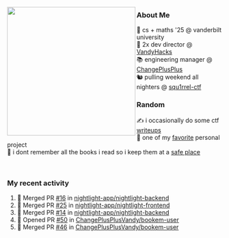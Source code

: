<!-- 
Hey what are you doing here? 
I admire your curiosity tho
Shoot me an email (zinean00 at gmail dot com)
Let's connect! 
-->

<p float="left">
  <img src='https://imgur.com/nGM66Ev.png' width='300' align="left">
  <p>
    
  <h3>About Me</h3>
  🏫 cs + maths '25 @ vanderbilt university <br>
  🌊 2x dev director @ <a href="https://github.com/vandyhacks">VandyHacks</a> <br>
  📚 engineering manager @ <a href="https://github.com/changeplusplusvandy">ChangePlusPlus<a> <br>
  🐿 pulling weekend all nighters @ <a href="https://github.com/squ1rrel-ctf">squ1rrel-ctf</a> <br>
  
  <h3>Random</h3>
  ✍️ i occasionally do some ctf <a href="https://squ1rrel.dev/author/zineanteoh">writeups</a> <br>
  📱 one of my <a href="https://github.com/zineanteoh/vinkybox-app">favorite</a> personal project<br>
  📖 i dont remember all the books i read so i keep them at a <a href="https://www.goodreads.com/user/show/80901669-zi">safe place</a>
  </p>
  
</p>

<br>
<!-- <i>generated by <a href="https://labs.openai.com/s/0hW1r6PFYo3Zh0a7UoxK2AMp" target="_blank">dall-e 2</a></i> -->

<h3>My recent activity</h3>

<!--START_SECTION:activity-->
1. 🎉 Merged PR [#16](https://github.com/nightlight-app/nightlight-backend/pull/16) in [nightlight-app/nightlight-backend](https://github.com/nightlight-app/nightlight-backend)
2. 🎉 Merged PR [#25](https://github.com/nightlight-app/nightlight-frontend/pull/25) in [nightlight-app/nightlight-frontend](https://github.com/nightlight-app/nightlight-frontend)
3. 🎉 Merged PR [#14](https://github.com/nightlight-app/nightlight-backend/pull/14) in [nightlight-app/nightlight-backend](https://github.com/nightlight-app/nightlight-backend)
4. 💪 Opened PR [#50](https://github.com/ChangePlusPlusVandy/bookem-user/pull/50) in [ChangePlusPlusVandy/bookem-user](https://github.com/ChangePlusPlusVandy/bookem-user)
5. 🎉 Merged PR [#46](https://github.com/ChangePlusPlusVandy/bookem-user/pull/46) in [ChangePlusPlusVandy/bookem-user](https://github.com/ChangePlusPlusVandy/bookem-user)
<!--END_SECTION:activity-->
